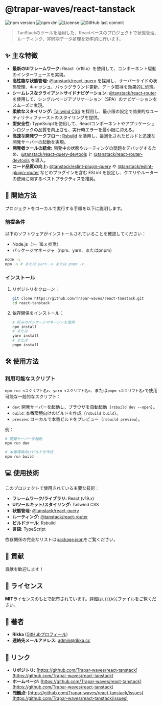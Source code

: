 # @trapar-waves/react-tanstack

![npm version](https://img.shields.io/npm/v/@trapar-waves/react-tanstack)
![npm dm](https://img.shields.io/npm/dm/@trapar-waves/react-tanstack)
![License](https://img.shields.io/badge/license-MIT-green)
![GitHub last commit](https://img.shields.io/github/last-commit/Trapar-waves/react-tanstack)

> TanStackのツールを活用した、Reactベースのプロジェクトで状態管理、ルーティング、非同期データ処理を効率的に行います。

## ✨ 主な特徴

* **最新のUIフレームワーク:** React（v19.x）を使用して、コンポーネント駆動のインターフェースを実現。
* **高性能な状態管理:** [@tanstack/react-query](https://tanstack.com/query) を採用し、サーバーサイドの状態管理、キャッシュ、バックグラウンド更新、データ取得を効果的に処理。
* **シームレスなクライアントサイドナビゲーション:** [@tanstack/react-router](https://tanstack.com/router) を使用して、シングルページアプリケーション（SPA）のナビゲーションをスムーズに実現。
* **柔軟なスタイリング:** [Tailwind CSS](https://tailwindcss.com/) を採用し、最小限の設定で効果的なユーティリティファーストのスタイリングを提供。
* **型安全性:** TypeScriptを使用して、Reactコンポーネントやアプリケーションロジックの品質を向上させ、実行時エラーを最小限に抑える。
* **高速な開発ワークフロー:** [Rsbuild](https://rsbuild.dev/) を活用し、最適化されたビルドと迅速な開発サーバーの起動を実現。
* **開発者ツールの統合:** 開発中の状態やルーティングの問題をデバッグするため、[@tanstack/react-query-devtools](https://tanstack.com/query/devtools) と [@tanstack/react-router-devtools](https://tanstack.com/router/devtools) を導入。
* **コード品質の向上:** [@tanstack/eslint-plugin-query](https://tanstack.com/query/eslint) や [@tanstack/eslint-plugin-router](https://tanstack.com/router/eslint) などのプラグインを含む ESLint を設定し、クエリやルーターの使用に関するベストプラクティスを推奨。

## 🚀 開始方法

プロジェクトをローカルで実行する手順を以下に説明します。

### 前提条件

以下のソフトウェアがインストールされていることを確認してください：
* Node.js（>= 18.x 推奨）
* パッケージマネージャ（npm、yarn、またはpnpm）
```bash
node -v
npm -v # または yarn -v または pnpm -v
```

### インストール

1. リポジトリをクローン：
    ```bash
    git clone https://github.com/Trapar-waves/react-tanstack.git
    cd react-tanstack
    ```
2. 依存関係をインストール：
    ```bash
    # 好みのパッケージマネージャを使用
    npm install
    # または
    yarn install
    # または
    pnpm install
    ```

## 🛠️ 使用方法

### 利用可能なスクリプト

`npm run <スクリプト名>`、`yarn <スクリプト名>`、または`pnpm <スクリプト名>`で使用可能な一般的なスクリプト：

* `dev`: 開発サーバーを起動し、ブラウザを自動起動（`rsbuild dev --open`）。
* `build`: 本番環境向けのビルドを作成（`rsbuild build`）。
* `preview`: ローカルで本番ビルドをプレビュー（`rsbuild preview`）。

例：
```bash
# 開発サーバーを起動
npm run dev 

# 本番環境向けビルドを作成
npm run build 
```

## 💻 使用技術

このプロジェクトで使用されている主要な技術：

* **フレームワーク/ライブラリ:** React (v19.x)
* **UIツールキット/スタイリング:** Tailwind CSS
* **状態管理:** [@tanstack/react-query](https://tanstack.com/query)
* **ルーティング:** [@tanstack/react-router](https://tanstack.com/router)
* **ビルドツール:** Rsbuild
* **言語:** TypeScript

依存関係の完全なリストは[package.json](package.json)をご覧ください。

## 🤝 貢献

貢献を歓迎します！

## 📄 ライセンス

**MIT**ライセンスのもとで配布されています。詳細は`LICENSE`ファイルをご覧ください。

## 👤 著者

* **Rikka** ([GitHubプロフィール](https://github.com/Muromi-Rikka))
* **連絡先メールアドレス:** admin@rikka.cc

## 🔗 リンク

* **リポジトリ:** [https://github.com/Trapar-waves/react-tanstack](https://github.com/Trapar-waves/react-tanstack)
* **ホームページ:** [https://github.com/Trapar-waves/react-tanstack](https://github.com/Trapar-waves/react-tanstack)
* **問題点:** [https://github.com/Trapar-waves/react-tanstack/issues](https://github.com/Trapar-waves/react-tanstack/issues)
